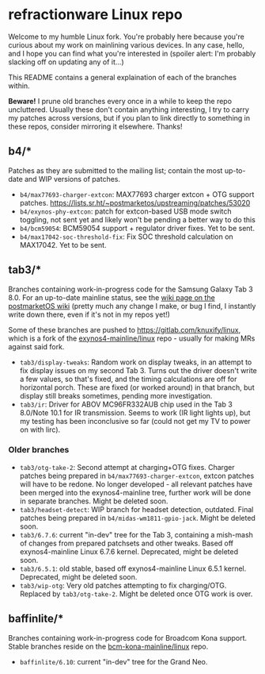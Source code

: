 # refractionware Linux repo

Welcome to my humble Linux fork. You're probably here because you're curious about my work on mainlining various devices. In any case, hello, and I hope you can find what you're interested in (spoiler alert: I'm probably slacking off on updating any of it...)

This README contains a general explaination of each of the branches within.

**Beware!** I prune old branches every once in a while to keep the repo uncluttered. Usually these don't contain anything interesting, I try to carry my patches across versions, but if you plan to link directly to something in these repos, consider mirroring it elsewhere. Thanks!

## b4/*

Patches as they are submitted to the mailing list; contain the most up-to-date and WIP versions of patches.

* `b4/max77693-charger-extcon`: MAX77693 charger extcon + OTG support patches. https://lists.sr.ht/~postmarketos/upstreaming/patches/53020
* `b4/exynos-phy-extcon`: patch for extcon-based USB mode switch toggling, not sent yet and likely won't be pending a better way to do this
* `b4/bcm59054`: BCM59054 support + regulator driver fixes. Yet to be sent.
* `b4/max17042-soc-threshold-fix`: Fix SOC threshold calculation on MAX17042. Yet to be sent.

## tab3/*

Branches containing work-in-progress code for the Samsung Galaxy Tab 3 8.0. For an up-to-date mainline status, see the [wiki page on the postmarketOS wiki](https://wiki.postmarketos.org/wiki/Samsung_Galaxy_Tab_3_8.0_(SM-T310)_(samsung-lt01wifi)) (pretty much any change I make, or bug I find, I instantly write down there, even if it's not in my repos yet!)

Some of these branches are pushed to https://gitlab.com/knuxify/linux, which is a fork of the [exynos4-mainline/linux](https://gitlab.com/exynos4-mainline/linux) repo - usually for making MRs against said fork.

- `tab3/display-tweaks`: Random work on display tweaks, in an attempt to fix display issues on my second Tab 3. Turns out the driver doesn't write a few values, so that's fixed, and the timing calculations are off for horizontal porch. These are fixed (or worked around) in that branch, but display still breaks sometimes, pending more investigation.
- `tab3/ir`: Driver for ABOV MC96FR332AUB chip used in the Tab 3 8.0/Note 10.1 for IR transmission. Seems to work (IR light lights up), but my testing has been inconclusive so far (could not get my TV to power on with lirc).

### Older branches

- `tab3/otg-take-2`: Second attempt at charging+OTG fixes. Charger patches being prepared in `b4/max77693-charger-extcon`, extcon patches will have to be redone. No longer developed - all relevant patches have been merged into the exynos4-mainline tree, further work will be done in separate branches. Might be deleted soon.
- `tab3/headset-detect`: WIP branch for headset detection, outdated. Final patches being prepared in `b4/midas-wm1811-gpio-jack`. Might be deleted soon.
- `tab3/6.7.6`: current "in-dev" tree for the Tab 3, containing a mish-mash of changes from prepared patchsets and other tweaks. Based off exynos4-mainline Linux 6.7.6 kernel. Deprecated, might be deleted soon.
- `tab3/6.5.1`: old stable, based off exynos4-mainline Linux 6.5.1 kernel. Deprecated, might be deleted soon.
- `tab3/wip-otg`: Very old patches attempting to fix charging/OTG. Replaced by `tab3/otg-take-2`. Might be deleted once OTG work is over.

## baffinlite/*

Branches containing work-in-progress code for Broadcom Kona support. Stable branches reside on the [bcm-kona-mainline/linux](https://github.com/bcm-kona-mainline/linux) repo.

- `baffinlite/6.10`: current "in-dev" tree for the Grand Neo.
